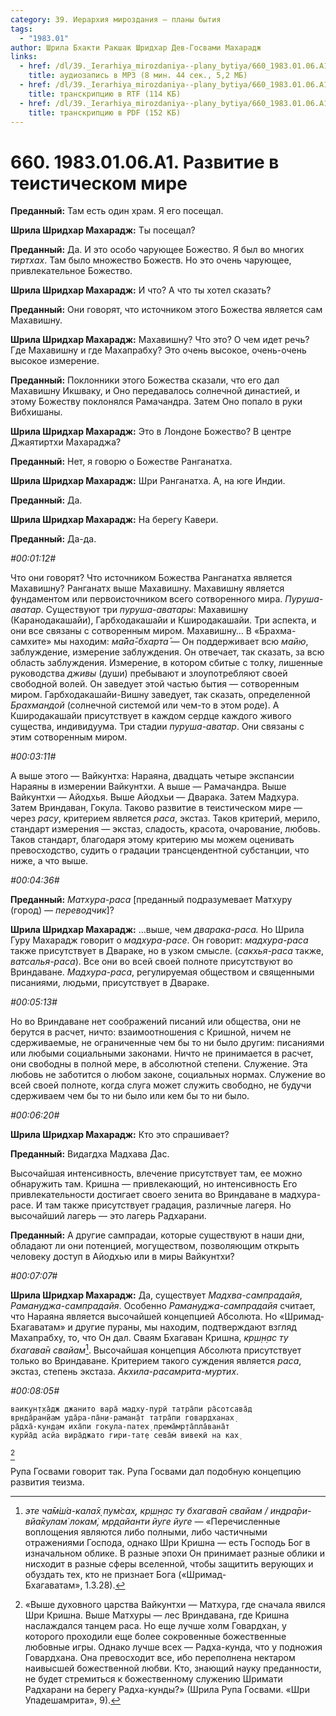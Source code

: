 ```yaml
---
category: 39. Иерархия мироздания — планы бытия
tags:
  - "1983.01"
author: Шрила Бхакти Ракшак Шридхар Дев-Госвами Махарадж
links:
  - href: /dl/39._Ierarhiya_mirozdaniya--plany_bytiya/660_1983.01.06.A1_SridharMj_Razvitie_v_teisticheskom_mire.mp3
    title: аудиозапись в MP3 (8 мин. 44 сек., 5,2 МБ)
  - href: /dl/39._Ierarhiya_mirozdaniya--plany_bytiya/660_1983.01.06.A1_SridharMj_Razvitie_v_teisticheskom_mire.rtf
    title: транскрипцию в RTF (114 КБ)
  - href: /dl/39._Ierarhiya_mirozdaniya--plany_bytiya/660_1983.01.06.A1_SridharMj_Razvitie_v_teisticheskom_mire.pdf
    title: транскрипцию в PDF (152 КБ)
---
```


# 660. 1983.01.06.A1. Развитие в теистическом мире

**Преданный:** Там есть один храм. Я его посещал.

**Шрила Шридхар Махарадж:** Ты посещал?

**Преданный:** Да. И это особо чарующее Божество. Я был во многих *тиртхах*. Там было множество Божеств. Но это очень чарующее, привлекательное Божество.

**Шрила Шридхар Махарадж:** И что? А что ты хотел сказать?

**Преданный:** Они говорят, что источником этого Божества является сам Махавишну.

**Шрила Шридхар Махарадж:** Махавишну? Что это? О чем идет речь? Где Махавишну и где Махапрабху? Это очень высокое, очень-очень высокое измерение.

**Преданный:** Поклонники этого Божества сказали, что его дал Махавишну Икшваку, и Оно передавалось солнечной династией, и этому Божеству поклонялся Рамачандра. Затем Оно попало в руки Вибхишаны.

**Шрила Шридхар Махарадж:** Это в Лондоне Божество? В центре Джаятиртхи Махараджа?

**Преданный:** Нет, я говорю о Божестве Ранганатха.

**Шрила Шридхар Махарадж:** Шри Ранганатха. А, на юге Индии.

**Преданный:** Да.

**Шрила Шридхар Махарадж:** На берегу Кавери.

**Преданный:** Да-да.

*#00:01:12#*

Что они говорят? Что источником Божества Ранганатха является Махавишну? Ранганатх выше Махавишну. Махавишну является фундаментом или первоисточником всего сотворенного мира. *Пуруша-аватар*. Существуют три *пуруша-аватары*: Махавишну (Каранодакашайи), Гарбходакашайи и Кширодакашайи. Три аспекта, и они все связаны с сотворенным миром. Махавишну… В «Брахма-самхите» мы находим: *ма̄йа̄-бхарта̄* — Он поддерживает всю *майю*, заблуждение, измерение заблуждения. Он отвечает, так сказать, за всю область заблуждения. Измерение, в котором сбитые с толку, лишенные руководства *дживы* (души) пребывают и злоупотребляют своей свободной волей. Он заведует этой частью бытия — сотворенным миром. Гарбходакашайи-Вишну заведует, так сказать, определенной *Брахмандой* (солнечной системой или чем-то в этом роде). А Кширодакашайи присутствует в каждом сердце каждого живого существа, индивидуума. Три стадии *пуруша-аватар*. Они связаны с этим сотворенным миром.

*#00:03:11#*

А выше этого — Вайкунтха: Нараяна, двадцать четыре экспансии Нараяны в измерении Вайкунтхи. А выше — Рамачандра. Выше Вайкунтхи — Айодхья. Выше Айодхьи — Дварака. Затем Мадхура. Затем Вриндаван, Гокула. Таково развитие в теистическом мире — через *расу*, критерием является *раса*, экстаз. Таков критерий, мерило, стандарт измерения — экстаз, сладость, красота, очарование, любовь. Таков стандарт, благодаря этому критерию мы можем оценивать превосходство, судить о градации трансцендентной субстанции, что ниже, а что выше.

*#00:04:36#*

**Преданный:** *Матхура-раса* [преданный подразумевает Матхуру (город) — *переводчик*]?

**Шрила Шридхар Махарадж:** …выше, чем *дварака-раса.* Но Шрила Гуру Махарадж говорит о *мадхура-расе*. Он говорит: *мадхура-раса* также присутствует в Двараке, но в узком смысле. (*сакхья-раса* также, *ватсалья-раса*). Все они во всей своей полноте присутствуют во Вриндаване. *Мадхура-раса*, регулируемая обществом и священными писаниями, людьми, присутствует в Двараке.

*#00:05:13#*

Но во Вриндаване нет соображений писаний или общества, они не берутся в расчет, ничто: взаимоотношения с Кришной, ничем не сдерживаемые, не ограниченные чем бы то ни было другим: писаниями или любыми социальными законами. Ничто не принимается в расчет, они свободны в полной мере, в абсолютной степени. Служение. Эта любовь не заботится о любом законе, социальных нормах. Служение во всей своей полноте, когда слуга может служить свободно, не будучи сдерживаем чем бы то ни было или кем бы то ни было.

*#00:06:20#*

**Шрила Шридхар Махарадж:** Кто это спрашивает?

**Преданный:** Видагдха Мадхава Дас.

Высочайшая интенсивность, влечение присутствует там, ее можно обнаружить там. Кришна — привлекающий, но интенсивность Его привлекательности достигает своего зенита во Вриндаване в мадхура-расе. И там также присутствует градация, различные лагеря. Но высочайший лагерь — это лагерь Радхарани.

**Преданный:** А другие сампрадаи, которые существуют в наши дни, обладают ли они потенцией, могуществом, позволяющим открыть человеку доступ в Айодхью или в миры Вайкунтхи?

*#00:07:07#*

**Шрила Шридхар Махарадж:** Да, существует *Мадхва-сампрадайя*, *Рамануджа-сампрадайя*. Особенно *Рамануджа-сампрадайя* считает, что Нараяна является высочайшей концепцией Абсолюта. Но «Шримад-Бхагаватам» и другие пураны, мы находим, подтверждают взгляд Махапрабху, то, что Он дал. Сваям Бхагаван Кришна, *кр̣ш̣н̣ас ту бхагава̄н свайам*[^_ftn1]. Высочайшая концепция Абсолюта присутствует только во Вриндаване. Критерием такого суждения является *раса*, экстаз, степень экстаза. *Акхила-расамрита-муртих*.

*#00:08:05#*

    вaикун̣т̣ха̄дж джaнитo вaра̄ мaдху-пурӣ татра̄пи ра̄сoтсава̄д
    вр̣нда̄ран̣йам уда̄ра-па̄н̣и-рамaн̣а̄т татра̄пи гoвaрдханaх̣
    ра̄дха̄-кун̣д̣ам иха̄пи гoкула-патех̣ прeма̄мр̣та̄пла̄вaна̄т
    курйа̄д aсйа вира̄джaтo гири-тат̣е сeва̄м̇ вивeкӣ нa кaх̣
[^_ftn2]

Рупа Госвами говорит так. Рупа Госвами дал подобную концепцию развития теизма.



[^_ftn1]: *эте ча̄м̇ш́а-кала̄х̣ пум̇сах̣, кр̣ш̣н̣ас ту бхагава̄н свайам / индра̄ри-вйа̄кулам̇ локам̇, мр̣д̣айанти йуге йуге* — «Перечисленные воплощения являются либо полными, либо частичными отражениями Господа, однако Шри Кришна — есть Господь Бог в изначальном облике. В разные эпохи Он принимает разные облики и нисходит в разные сферы вселенной, чтобы защитить верующих и обуздать тех, кто не признает Бога («Шримад-Бхагаватам», 1.3.28).

[^_ftn2]: «Выше духовного царства Вайкунтхи — Матхура, где сначала явился Шри Кришна. Выше Матхуры — лес Вриндавана, где Кришна наслаждался танцем раса. Но еще лучше холм Говардхан, у которого проходили еще более сокровенные божественные любовные игры. Однако лучше всех — Радха-кунда, что у подножия Говардхана. Она превосходит все, ибо переполнена нектаром наивысшей божественной любви. Кто, знающий науку преданности, не будет стремиться к божественному служению Шримати Радхарани на берегу Радха-кунды?» (Шрила Рупа Госвами. «Шри Упадешамрита», 9).

